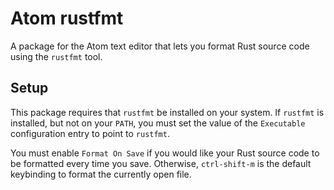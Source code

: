 # Atom rustfmt

A package for the Atom text editor that lets you format Rust source code using the `rustfmt` tool.

## Setup

This package requires that `rustfmt` be installed on your system. If `rustfmt` is installed, but not on your `PATH`, you
must set the value of the `Executable` configuration entry to point to `rustfmt`.

You must enable `Format On Save` if you would like your Rust source code to be formatted every time you save. Otherwise,
`ctrl-shift-m` is the default keybinding to format the currently open file.
